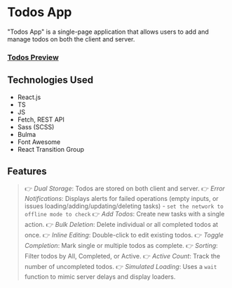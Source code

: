 # Todos App

"Todos App" is a single-page application that allows users to add and manage todos on both the client and server.

### [Todos Preview](https://todos-web.pages.dev/)

## Technologies Used

- React.js
- TS
- JS
- Fetch, REST API
- Sass (SCSS)
- Bulma
- Font Awesome
- React Transition Group

## Features

> 👉 *Dual Storage*: Todos are stored on both client and server.
> 👉 *Error Notifications*: Displays alerts for failed operations (empty inputs, or issues loading/adding/updating/deleting tasks) - `set the network to offline mode to check`
> 👉 *Add Todos*: Create new tasks with a single action.
> 👉 *Bulk Deletion*: Delete individual or all completed todos at once.
> 👉 *Inline Editing*: Double-click to edit existing todos.
> 👉 *Toggle Completion*: Mark single or multiple todos as complete.
> 👉 *Sorting*: Filter todos by All, Completed, or Active.
> 👉 *Active Count*: Track the number of uncompleted todos.
> 👉 *Simulated Loading*: Uses a `wait` function to mimic server delays and display loaders.